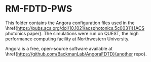 # RM-FDTD-PWS

This folder contains the Angora configuration files used in the \href{https://pubs.acs.org/doi/10.1021/acsphotonics.5c00311}{ACS photonics paper}. The simulations were run on QUEST, the high performance computing facility at Northwestern University.

Angora is a free, open-source software available at \href{https://github.com/BackmanLab/AngoraFDTD}{another repo}.
